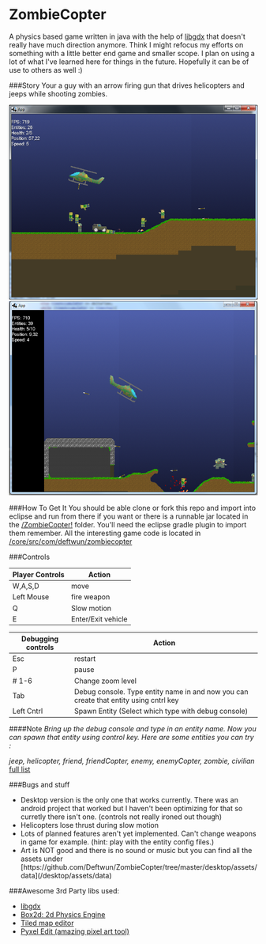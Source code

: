 # ZombieCopter

A physics based game written in java with the help of [libgdx](http://libgdx.badlogicgames.com/) that doesn't really have much direction anymore. Think I might refocus my efforts on something with a little better end game and smaller scope. I plan on using a lot of what I've learned here for things in the future. Hopefully it can be of use to others as well :)

###Story
Your a guy with an arrow firing gun that drives helicopters and jeeps while shooting zombies.

![ScreenShot](/ScreenShots/screenShot1.png?raw=true)
![ScreenShot](/ScreenShots/screenShot3.png?raw=true)

###How To Get It
You should be able clone or fork this repo and import into eclipse and run from there if you want or there is a runnable jar located in the [/ZombieCopter!](/ZombieCopter!) folder. You'll need the eclipse gradle plugin to import them remember. All the interesting game code is located in [/core/src/com/deftwun/zombiecopter](https://github.com/Deftwun/ZombieCopter/tree/master/core/src/com/deftwun/zombiecopter)

###Controls

Player Controls|Action
---------|----------
W,A,S,D   |move       
Left Mouse|fire weapon
Q|Slow motion
E|Enter/Exit vehicle

Debugging controls|Action
------------------|------
Esc|restart
P|pause
# 1-6|Change zoom level
Tab|Debug console. Type entity name in and now you can create that entity using cntrl key
Left Cntrl|Spawn Entity (Select which type with debug console)



####Note
*Bring up the debug console and type in an entity name. Now you can spawn that entity using control key. 
Here are some entities you can try :*

*jeep, helicopter, friend, friendCopter, enemy, enemyCopter, zombie, civilian*
[full list](/desktop/assets/data/entities/)


###Bugs and stuff
<ul>
<li>Desktop version is the only one that works currently. There was an android project that worked but I haven't been optimizing for that so curretly there isn't one. (controls not really ironed out though) </li>
<li>Helicopters lose thrust during slow motion</li>
<li>Lots of planned features aren't yet implemented. Can't change weapons in game for example. (hint: play with the entity config files.)</li>
<li>Art is NOT good and there is no sound or music but you can find all the assets under [https://github.com/Deftwun/ZombieCopter/tree/master/desktop/assets/data](/desktop/assets/data) </li>
</ul>


###Awesome 3rd Party libs used:
<ul>
<li><a href = "http://libgdx.badlogicgames.com/">libgdx</a></li>
<li><a href = "http://box2d.org">Box2d: 2d Physics Engine</a></li>
<li><a href = "http://www.mapeditor.org/">Tiled map editor</a></li>
<li><a href = "https://pyxeledit.com/">Pyxel Edit (amazing pixel art tool)</a></li>
</ul>


